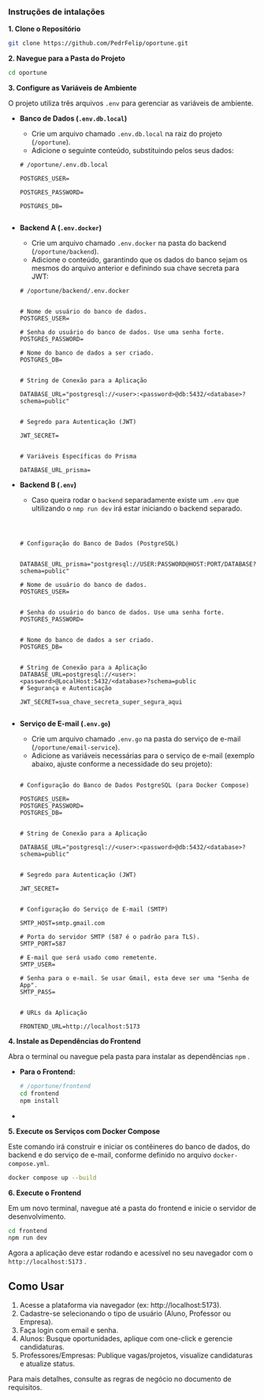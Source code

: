 ### Instruções de intalações



**1. Clone o Repositório**

```bash
git clone https://github.com/PedrFelip/oportune.git
```

**2. Navegue para a Pasta do Projeto**

```bash
cd oportune
```

**3. Configure as Variáveis de Ambiente**

O projeto utiliza três arquivos `.env` para gerenciar as variáveis de ambiente.

*   **Banco de Dados (`.env.db.local`)**
    *   Crie um arquivo chamado `.env.db.local` na raiz do projeto (`/oportune`).
    *   Adicione o seguinte conteúdo, substituindo pelos seus dados:

    ```env
    # /oportune/.env.db.local

    POSTGRES_USER=

    POSTGRES_PASSWORD=

    POSTGRES_DB=


    ```

*   **Backend A (`.env.docker`)**
    *   Crie um arquivo chamado `.env.docker` na pasta do backend (`/oportune/backend`).
    *   Adicione o conteúdo, garantindo que os dados do banco sejam os mesmos do arquivo anterior e definindo sua chave secreta para JWT:

    ```env
    # /oportune/backend/.env.docker


    # Nome de usuário do banco de dados.
    POSTGRES_USER=

    # Senha do usuário do banco de dados. Use uma senha forte.
    POSTGRES_PASSWORD=

    # Nome do banco de dados a ser criado.
    POSTGRES_DB=


    # String de Conexão para a Aplicação

    DATABASE_URL="postgresql://<user>:<password>@db:5432/<database>?schema=public"


    # Segredo para Autenticação (JWT)

    JWT_SECRET=


    # Variáveis Específicas do Prisma

    DATABASE_URL_prisma=

    ```

*   **Backend B (`.env`)**
    *   Caso queira rodar o `backend` separadamente existe um `.env` que ultilizando o `nmp run dev` irá estar iniciando o backend separado.
    ```env
    

   
    # Configuração do Banco de Dados (PostgreSQL)


    DATABASE_URL_prisma="postgresql://USER:PASSWORD@HOST:PORT/DATABASE?schema=public"

    # Nome de usuário do banco de dados.
    POSTGRES_USER=


    # Senha do usuário do banco de dados. Use uma senha forte.
    POSTGRES_PASSWORD=


    # Nome do banco de dados a ser criado.
    POSTGRES_DB=


    # String de Conexão para a Aplicação
    DATABASE_URL=postgresql://<user>:<password>@LocalHost:5432/<database>?schema=public
    # Segurança e Autenticação

    JWT_SECRET=sua_chave_secreta_super_segura_aqui


    ```

*   **Serviço de E-mail (`.env.go`)**
    *   Crie um arquivo chamado `.env.go` na pasta do serviço de e-mail (`/oportune/email-service`).
    *   Adicione as variáveis necessárias para o serviço de e-mail (exemplo abaixo, ajuste conforme a necessidade do seu projeto):

    ```env
      
    # Configuração do Banco de Dados PostgreSQL (para Docker Compose)

    POSTGRES_USER=
    POSTGRES_PASSWORD=
    POSTGRES_DB=


    # String de Conexão para a Aplicação

    DATABASE_URL="postgresql://<user>:<password>@db:5432/<database>?schema=public"


    # Segredo para Autenticação (JWT)

    JWT_SECRET=


    # Configuração do Serviço de E-mail (SMTP)

    SMTP_HOST=smtp.gmail.com

    # Porta do servidor SMTP (587 é o padrão para TLS).
    SMTP_PORT=587

    # E-mail que será usado como remetente.
    SMTP_USER=

    # Senha para o e-mail. Se usar Gmail, esta deve ser uma "Senha de App".
    SMTP_PASS=


    # URLs da Aplicação

    FRONTEND_URL=http://localhost:5173

    ```

**4. Instale as Dependências do Frontend**

Abra o terminal ou navegue pela pasta para instalar as dependências `npm` .

*   **Para o Frontend:**
    ```bash
    # /oportune/frontend
    cd frontend
    npm install
    ```

*   

**5. Execute os Serviços com Docker Compose**

Este comando irá construir e iniciar os contêineres do banco de dados, do backend e do serviço de e-mail, conforme definido no arquivo `docker-compose.yml`.

```bash
docker compose up --build
```

**6. Execute o Frontend**

Em um novo terminal, navegue até a pasta do frontend e inicie o servidor de desenvolvimento.

```bash
cd frontend
npm run dev
```

Agora a aplicação deve estar rodando e acessível no seu navegador com o `http://localhost:5173` .


  
   

## Como Usar

1. Acesse a plataforma via navegador (ex: http://localhost:5173).
2. Cadastre-se selecionando o tipo de usuário (Aluno, Professor ou Empresa).
3. Faça login com email e senha.
4. Alunos: Busque oportunidades, aplique com one-click e gerencie candidaturas.
5. Professores/Empresas: Publique vagas/projetos, visualize candidaturas e atualize status.

Para mais detalhes, consulte as regras de negócio no documento de requisitos.
